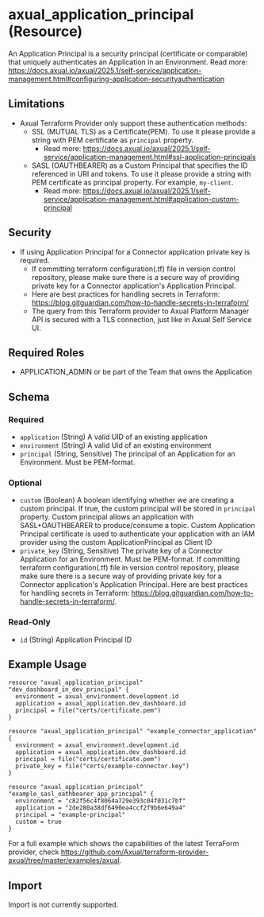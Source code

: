 # axual_application_principal (Resource)

An Application Principal is a security principal (certificate or comparable) that uniquely authenticates an Application in an Environment. Read more: https://docs.axual.io/axual/2025.1/self-service/application-management.html#configuring-application-securityauthentication

## Limitations
- Axual Terraform Provider only support these authentication methods:
	- SSL (MUTUAL TLS) as a Certificate(PEM). To use it please provide a string with PEM certificate as `principal` property.
		- Read more: https://docs.axual.io/axual/2025.1/self-service/application-management.html#ssl-application-principals
	- SASL (OAUTHBEARER) as a Custom Principal that specifies the ID referenced in URI and tokens. To use it please provide a string with PEM certificate as principal property. For example, `my-client`.
		- Read more: https://docs.axual.io/axual/2025.1/self-service/application-management.html#application-custom-principal

## Security
- If using Application Principal for a Connector application private key is required.
   - If committing terraform configuration(.tf) file in version control repository, please make sure there is a secure way of providing private key for a Connector application's Application Principal.
   - Here are best practices for handling secrets in Terraform: https://blog.gitguardian.com/how-to-handle-secrets-in-terraform/
   - The query from this Terraform provider to Axual Platform Manager API is secured with a TLS connection, just like in Axual Self Service UI.

## Required Roles
- APPLICATION_ADMIN or be part of the Team that owns the Application

<!-- schema generated by tfplugindocs -->
## Schema

### Required

- `application` (String) A valid UID of an existing application
- `environment` (String) A valid Uid of an existing environment
- `principal` (String, Sensitive) The principal of an Application for an Environment. Must be PEM-format.

### Optional

- `custom` (Boolean) A boolean identifying whether we are creating a custom principal. If true, the custom principal will be stored in `principal` property. Custom principal allows an application with SASL+OAUTHBEARER to produce/consume a topic. Custom Application Principal certificate is used to authenticate your application with an IAM provider using the custom ApplicationPrincipal as Client ID
- `private_key` (String, Sensitive) The private key of a Connector Application for an Environment. Must be PEM-format. If committing terraform configuration(.tf) file in version control repository, please make sure there is a secure way of providing private key for a Connector application's Application Principal. Here are best practices for handling secrets in Terraform: https://blog.gitguardian.com/how-to-handle-secrets-in-terraform/.

### Read-Only

- `id` (String) Application Principal ID

## Example Usage

```hcl
resource "axual_application_principal" "dev_dashboard_in_dev_principal" {
  environment = axual_environment.development.id
  application = axual_application.dev_dashboard.id
  principal = file("certs/certificate.pem")
}

resource "axual_application_principal" "example_connector_application" {
  environment = axual_environment.development.id
  application = axual_application.dev_dashboard.id
  principal = file("certs/certificate.pem")
  private_key = file("certs/example-connector.key")
}

resource "axual_application_principal" "example_sasl_oathbearer_app_principal" {
  environment = "c82f56c4f8064a729e393c04f031c7bf"
  application = "2de280a38df6490ea4ccf2f9b6e649a4"
  principal = "example-principal"
  custom = true
}
```

For a full example which shows the capabilities of the latest TerraForm provider, check https://github.com/Axual/terraform-provider-axual/tree/master/examples/axual.

## Import

Import is not currently supported.